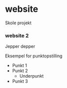 # website
Skole projekt

### website 2
Jepper depper

Eksempel for punktopstilling

- Punkt 1
- Punkt 2
  - Underpunkt
- Punkt 3
